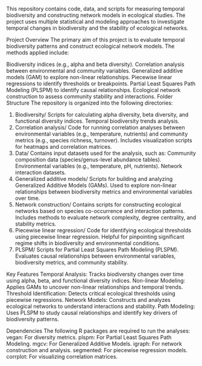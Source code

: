 This repository contains code, data, and scripts for measuring temporal biodiversity and constructing network models in ecological studies. The project uses multiple statistical and modeling approaches to investigate temporal changes in biodiversity and the stability of ecological networks.


Project Overview
The primary aim of this project is to evaluate temporal biodiversity patterns and construct ecological network models. The methods applied include:

Biodiversity indices (e.g., alpha and beta diversity).
Correlation analysis between environmental and community variables.
Generalized additive models (GAM) to explore non-linear relationships.
Piecewise linear regressions to identify thresholds or breakpoints.
Partial Least Squares Path Modeling (PLSPM) to identify causal relationships.
Ecological network construction to assess community stability and interactions.
Folder Structure
The repository is organized into the following directories:

1. Biodiversity/
Scripts for calculating alpha diversity, beta diversity, and functional diversity indices.
Temporal biodiversity trends analysis.
2. Correlation analysis/
Code for running correlation analyses between environmental variables (e.g., temperature, nutrients) and community metrics (e.g., species richness, turnover).
Includes visualization scripts for heatmaps and correlation matrices.
3. Data/
Contains input datasets used for the analysis, such as:
Community composition data (species/genus-level abundance tables).
Environmental variables (e.g., temperature, pH, nutrients).
Network interaction datasets.
4. Generalized additive models/
Scripts for building and analyzing Generalized Additive Models (GAMs).
Used to explore non-linear relationships between biodiversity metrics and environmental variables over time.
5. Network construction/
Contains scripts for constructing ecological networks based on species co-occurrence and interaction patterns.
Includes methods to evaluate network complexity, degree centrality, and stability metrics.
6. Piecewise linear regression/
Code for identifying ecological thresholds using piecewise linear regression.
Helpful for pinpointing significant regime shifts in biodiversity and environmental conditions.
7. PLSPM/
Scripts for Partial Least Squares Path Modeling (PLSPM).
Evaluates causal relationships between environmental variables, biodiversity metrics, and community stability.

Key Features
Temporal Analysis: Tracks biodiversity changes over time using alpha, beta, and functional diversity indices.
Non-linear Modeling: Applies GAMs to uncover non-linear relationships and temporal trends.
Threshold Identification: Detects critical ecological thresholds using piecewise regressions.
Network Models: Constructs and analyzes ecological networks to understand interactions and stability.
Path Modeling: Uses PLSPM to study causal relationships and identify key drivers of biodiversity patterns.

Dependencies
The following R packages are required to run the analyses:
vegan: For diversity metrics.
plspm: For Partial Least Squares Path Modeling.
mgcv: For Generalized Additive Models.
igraph: For network construction and analysis.
segmented: For piecewise regression models.
corrplot: For visualizing correlation matrices.
